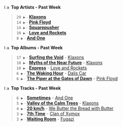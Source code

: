 <!--START_LASTFM_ARTISTS:{"period": "7day", "rows": 5}-->
<a href="https://last.fm" target="_blank"><img src="https://user-images.githubusercontent.com/17434202/215290617-e793598d-d7c9-428f-9975-156db1ba89cc.svg" alt="Last.fm Logo" width="18" height="13"/></a> **Top Artists - Past Week**

> `29 ▶️` ∙ **[Klaxons](https://www.last.fm/music/Klaxons)**<br/>
> `14 ▶️` ∙ **[Pink Floyd](https://www.last.fm/music/Pink+Floyd)**<br/>
> `14 ▶️` ∙ **[Squarepusher](https://www.last.fm/music/Squarepusher)**<br/>
> `10 ▶️` ∙ **[Love and Rockets](https://www.last.fm/music/Love+and+Rockets)**<br/>
> `8 ▶️` ∙ **[And One](https://www.last.fm/music/And+One)**<br/>
<!--END_LASTFM_ARTISTS-->

<!--START_LASTFM_ALBUMS:{"period": "7day", "rows": 5}-->
<a href="https://last.fm" target="_blank"><img src="https://user-images.githubusercontent.com/17434202/215290617-e793598d-d7c9-428f-9975-156db1ba89cc.svg" alt="Last.fm Logo" width="18" height="13"/></a> **Top Albums - Past Week**

> `17 ▶️` ∙ **[Surfing the Void](https://www.last.fm/music/Klaxons/Surfing+the+Void)** - [Klaxons](https://www.last.fm/music/Klaxons)<br/>
> `10 ▶️` ∙ **[Myths of the Near Future](https://www.last.fm/music/Klaxons/Myths+of+the+Near+Future)** - [Klaxons](https://www.last.fm/music/Klaxons)<br/>
> `10 ▶️` ∙ **[Express](https://www.last.fm/music/Love+and+Rockets/Express)** - [Love and Rockets](https://www.last.fm/music/Love+and+Rockets)<br/>
> `6 ▶️` ∙ **[The Waking Hour](https://www.last.fm/music/Dalis+Car/The+Waking+Hour)** - [Dalis Car](https://www.last.fm/music/Dalis+Car)<br/>
> `6 ▶️` ∙ **[The Piper at the Gates of Dawn](https://www.last.fm/music/Pink+Floyd/The+Piper+at+the+Gates+of+Dawn)** - [Pink Floyd](https://www.last.fm/music/Pink+Floyd)<br/>
<!--END_LASTFM_ALBUMS-->

<!--START_LASTFM_TRACKS:{"period": "7day", "rows": 5}-->
<a href="https://last.fm" target="_blank"><img src="https://user-images.githubusercontent.com/17434202/215290617-e793598d-d7c9-428f-9975-156db1ba89cc.svg" alt="Last.fm Logo" width="18" height="13"/></a> **Top Tracks - Past Week**

> `6 ▶️` ∙ **[Sometimes](https://www.last.fm/music/And+One/_/Sometimes)** - [And One](https://www.last.fm/music/And+One)<br/>
> `5 ▶️` ∙ **[Valley of the Calm Trees](https://www.last.fm/music/Klaxons/_/Valley+of+the+Calm+Trees)** - [Klaxons](https://www.last.fm/music/Klaxons)<br/>
> `4 ▶️` ∙ **[20 km/h](https://www.last.fm/music/We+Butter+the+Bread+with+Butter/_/20+km%2Fh)** - [We Butter the Bread with Butter](https://www.last.fm/music/We+Butter+the+Bread+with+Butter)<br/>
> `3 ▶️` ∙ **[7th Time](https://www.last.fm/music/Clan+of+Xymox/_/7th+Time)** - [Clan of Xymox](https://www.last.fm/music/Clan+of+Xymox)<br/>
> `3 ▶️` ∙ **[Waiting Room](https://www.last.fm/music/Fugazi/_/Waiting+Room)** - [Fugazi](https://www.last.fm/music/Fugazi)<br/>
<!--END_LASTFM_TRACKS-->